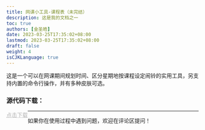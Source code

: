 ```yaml
---
title: 网课小工具-课程表（未完结）
description: 这是我的文档之一
toc: true
authors: [金圣皓]
date: 2023-03-25T17:35:02+08:00
lastmod: 2023-03-25T17:35:02+08:00
draft: false
weight: 4
isCJKLanguage: true
---
```

这是一个可以在网课期间规划时间、区分星期地按课程设定闹铃的实用工具，另支持内置的命令行操作，并有多种皮肤可选。


<style>
	.DDot{
		text-decoration:underline;
		text-decoration-style:dotted;
		float:left;
		color:#b5b5b5;
	}
</style>


### 源代码下载：<br/>
<a href="/vbprojects/schedule.rar" class="DDot">点击下载</a>



----------
如果你在使用过程中遇到问题，欢迎在评论区提问！